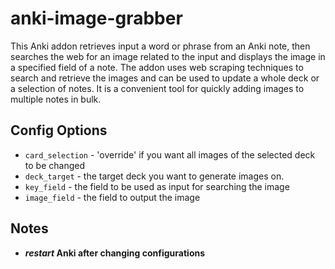 # anki-image-grabber
This Anki addon retrieves input a word or phrase from an Anki note, 
then searches the web for an image related to the input and displays 
the image in a specified field of a note. The addon uses web scraping 
techniques to search and retrieve the images and can be used to update 
a whole deck or a selection of notes. It is a convenient tool for quickly 
adding images to multiple notes in bulk.

## Config Options
* `card_selection` - 'override' if you want all images of the selected deck to be changed
* `deck_target` - the target deck you want to generate images on.
* `key_field` - the field to be used as input for searching the image
* `image_field` - the field to output the image

## Notes
* ***restart* Anki after changing configurations**